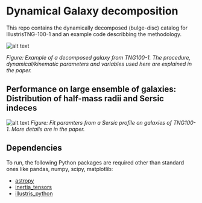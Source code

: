 # Dynamical Galaxy decomposition
This repo contains the dynamically decomposed (bulge-disc) catalog for IllustrisTNG-100-1 and an example code describbing the methodology.  


![alt text](https://github.com/McWilliamsCenter/gal_decomp_paper/blob/main/mc_image.png?raw=true)

*Figure: Example of a decomposed galaxy from TNG100-1. The procedure, dynamical/kinematic parameters and variables used here are explained in the paper.*

## Performance on large ensemble of galaxies: Distribution of half-mass radii and Sersic indeces

![alt text](https://github.com/McWilliamsCenter/gal_decomp_paper/blob/main/sersic.png?raw=true)
*Figure: Fit paramters from a Sersic profile on galaxies of TNG100-1. More details are in the paper.*


## Dependencies

To run, the following Python packages are required other than standard ones like pandas, numpy, scipy, matplotlib:

* [astropy](http://www.astropy.org)
* [inertia_tensors](https://github.com/duncandc/inertia_tensors/edit/master/README.md)
* [illustris_python](https://bitbucket.org/illustris/illustris_python)
